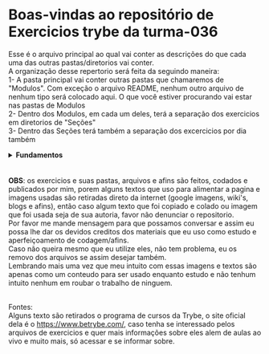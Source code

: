 # Boas-vindas ao repositório de Exercicios trybe da turma-036

Esse é o arquivo principal ao qual vai conter as descrições do que cada uma das outras pastas/diretorios vai conter. <br>
A organização desse repertorio será feita da seguindo maneira:<br>
1- A pasta principal vai conter outras pastas que chamaremos de "Modulos". Com exceção o arquivo README, nenhum outro arquivo de nenhum tipo será colocado aqui. O que você estiver procurando vai estar nas pastas de Modulos <br>
2- Dentro dos Modulos, em cada um deles, terá a separação dos exercicios em diretorios de "Seções"<br> 
3- Dentro das Seções terá também a separação dos excercicios por dia também <br>

<details>
  <summary><strong>Fundamentos</strong></summary><br />
  <P>O Primeiro módulo com exercicios simples feitos para nos preparar para os módulos de front-end e back-end.<br>
     A primeira seção inteira é baseada apenas em Unix/shell, Git também será importante para guardar de maneira eficiente e segura os versionamentos de cada um dos excercicios. <br>
     Em seguida, já com inicio em desenvolvimento web, os exercicios da seção 2 já estaram usando HTML, combinado com CSS e só depois disso no modulo 3 que usaremos JavaScript para criar 
     comportamentos mais customizados. <br>
     É também no modulo 3 que os exercicios passaram a usaram HTML mais optimizado e CSS de forma mais elegante e eficiente.<br>
     Por fim, os exercicios da seção 4 usaram JavaScript integralmente, incluindo HOF, código assíncrono, testes unitários e outros recursos avançados que serão introduzidos com o passar dos 
     exercicios do dia.<br>
     Com isso tudo aprendido e dominado passaremos então para o segundo periodo que vai conter mais 3 modulos onde tudo que foi aprendido será mais aprofundado, alem de introduzir novos conceitos 
     e ferramentas a fim de deixar uma base bem solida antes de passar para o front-end/back-end.
  </p> 
</details>
<br>
<br>
<b>OBS</b>: os exercicios e suas pastas, arquivos e afins são feitos, codados e publicados por mim, porem alguns textos que uso para alimentar a pagina e imagens usadas são retiradas direto da internet (google imagens, wiki's, blogs e afins), então caso algum texto que foi copiado e colado ou imagem que foi usada seja de sua autoria, favor não denunciar o repositorio.<br> 
Por favor me mande mensagem para que possamos conversar e assim eu possa lhe dar os devidos creditos dos materiais que eu uso como estudo e aperfeiçoamento de codagem/afins.<br> 
Caso não queira mesmo que eu utilize eles, não tem problema, eu os removo dos arquivos se assim desejar também.<br> 
Lembrando mais uma vez que meu intuito com essas imagens e textos são apenas como um conteudo para ser usado enquanto estudo e não tenhum intuito nenhum em roubar o trabalho de ninguem.<br>
<br>

Fontes: <br>
Alguns texto são retirados o programa de cursos da Trybe, o site oficial dela é o https://www.betrybe.com/, caso tenha se interessado pelos arquivos de exercicios e quer mais informações sobre eles alem de aulas ao vivo e muito mais, só acessar e se informar sobre.
